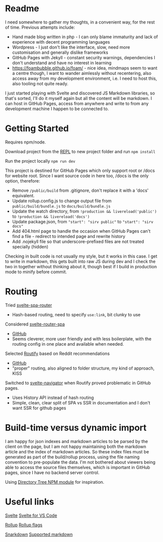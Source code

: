 # Readme

I need somewhere to gather my thoughts, in a convenient way, for the rest of time.
Previous attempts include:
- Hand made blog written in php - I can only blame immaturity and lack of experience with decent programming languages
- Wordpress - I just don't like the interface, slow, need more customisation and generally dislike frameworks
- GitHub Pages with Jekyll - constant security warnings, dependencies I don't understand and have no interest in learning
- https://foambubble.github.io/foam/ - nice idea, mindmaps seem to want a centre though, I want to wander aimlessly without recentering, also access away from my development environment, i.e. I need to host this, also tooling not quite ready.

I just started playing with Svelte and discovered JS Markdown libraries, so that's sorted, I'll do it myself again but all the content will be markdown.
I can host in GitHub Pages, access from anywhere and write to from any development machine I happen to be connected to.


# Getting Started

Requires npm/node.

Download project from the [REPL](https://svelte.dev/repl) to new project folder and run `npm install`

Run the project locally `npm run dev`

This project is destined for GitHub Pages which only support root or /docs for website root.
Since I want source code in here too, /docs is the only option, therefore:
- Remove `/public/build` from .gitignore, don't replace it with a 'docs' equivalent.
- Update rollup.config.js to change output file from `public/build/bundle.js` to `docs/build/bundle.js`
- Update the watch directory, from `!production && livereload('public')` to `!production && livereload('docs')`
- Update package.json, from `"start": "sirv public"` to `"start": "sirv docs"`
- Add 404.html page to handle the occasion when GitHub Pages can't find a file - redirect to intended page and rewrite history
- Add .nojekyll file so that underscore-prefixed files are not treated specially (hidden)

Checking in built code is not usually my style, but it works in this case.
I get to write in markdown, this gets built into raw JS during dev and I check the two in together without thinking about it, though best if I build in production mode to minify before commit.


# Routing

Tried [svelte-spa-router](https://github.com/ItalyPaleAle/svelte-spa-router)
- Hash-based routing, need to specify `use:link`, bit clunky to use

Considered [svelte-router-spa](https://www.npmjs.com/package/svelte-router-spa) 
- [GitHub](https://github.com/jorgegorka/svelte-router)
- Seems cleverer, more user friendly and with less boilerplate, with the routing config in one place and available when needed.

Selected [Routify](https://routify.dev) based on Reddit recommendations
- [GitHub](https://github.com/roxiness/routify)
- "proper" routing, also aligned to folder structure, my kind of approach, KISS

Switched to [svelte-navigator](https://github.com/mefechoel/svelte-navigator) when Routify proved problematic in GitHub pages.
- Uses History API instead of hash routing
- Simple, clean, clear split of SPA vs SSR in documentation and I don't want SSR for github pages


# Build-time versus dynamic import

I am happy for json indexes and markdown articles to be parsed by the client on the page, but I am not happy maintaining both the markdown article and the index of markdown articles.
So these index files must be generated as part of the build/rollup process, using the file naming convention to pre-populate the data.
I'm not bothered about viewers being able to access the source files themselves, which is important in GitHub pages, since I have no backend server control.

Using [Directory Tree NPM module](https://github.com/mihneadb/node-directory-tree/blob/master/lib/directory-tree.js) for inspiration.


# Useful links

[Svelte](https://svelte.dev)
[Svelte for VS Code](https://marketplace.visualstudio.com/items?itemName=svelte.svelte-vscode)

[Rollup](https://rollupjs.org)
[Rollup flags](https://rollupjs.org/guide/en/#command-line-flags)

[Snarkdown](https://github.com/developit/snarkdown/blob/master/test/index.js)
[Supported markdown](https://github.com/developit/snarkdown/blob/master/test/index.js)
